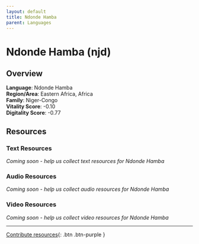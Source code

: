```yaml
---
layout: default
title: Ndonde Hamba
parent: Languages
---
```


# Ndonde Hamba (njd)

## Overview

**Language**: Ndonde Hamba  
**Region/Area**: Eastern Africa, Africa  
**Family**: Niger-Congo  
**Vitality Score**: -0.10  
**Digitality Score**: -0.77  

## Resources

### Text Resources
*Coming soon - help us collect text resources for Ndonde Hamba*

### Audio Resources
*Coming soon - help us collect audio resources for Ndonde Hamba*

### Video Resources
*Coming soon - help us collect video resources for Ndonde Hamba*

---

[Contribute resources](https://fairtrain.github.io/){: .btn .btn-purple }

